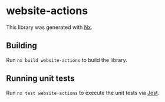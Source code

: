 # website-actions

This library was generated with [Nx](https://nx.dev).

## Building

Run `nx build website-actions` to build the library.

## Running unit tests

Run `nx test website-actions` to execute the unit tests via [Jest](https://jestjs.io).
